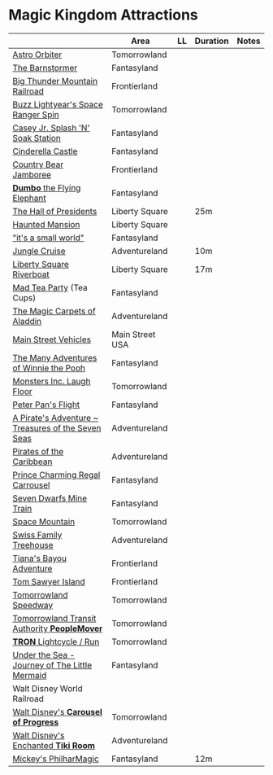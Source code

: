 # Magic Kingdom Attractions


|           | Area | LL | Duration | Notes |
|-----------|------|----|----------|-------|
|[Astro Orbiter](https://disneyworld.disney.go.com/attractions/magic-kingdom/astro-orbiter/)|Tomorrowland| | | |
|[The Barnstormer](https://disneyworld.disney.go.com/attractions/magic-kingdom/barnstormer-starring-great-goofini/)|Fantasyland| | | |
|[Big Thunder Mountain Railroad](https://disneyworld.disney.go.com/attractions/magic-kingdom/big-thunder-mountain-railroad/)|Frontierland| | | |
|[Buzz Lightyear's Space Ranger Spin](https://disneyworld.disney.go.com/attractions/magic-kingdom/buzz-lightyear-space-ranger-spin/)|Tomorrowland| | | |
|[Casey Jr. Splash 'N' Soak Station](https://disneyworld.disney.go.com/attractions/magic-kingdom/casey-jr-splash-n-soak-station/)|Fantasyland| | | |
|[Cinderella Castle](https://disneyworld.disney.go.com/attractions/magic-kingdom/cinderella-castle/)|Fantasyland| | | |
|[Country Bear Jamboree](https://disneyworld.disney.go.com/attractions/magic-kingdom/country-bear-jamboree/)|Frontierland| | | |
|[**Dumbo** the Flying Elephant](https://disneyworld.disney.go.com/attractions/magic-kingdom/dumbo-the-flying-elephant/)|Fantasyland| | | |
|[The Hall of Presidents](https://disneyworld.disney.go.com/attractions/magic-kingdom/hall-of-presidents/)|Liberty Square| |25m| |
|[Haunted Mansion](https://disneyworld.disney.go.com/attractions/magic-kingdom/haunted-mansion/)|Liberty Square| | | |
|["it's a small world"](https://disneyworld.disney.go.com/attractions/magic-kingdom/its-a-small-world/)|Fantasyland| | | |
|[Jungle Cruise](https://disneyworld.disney.go.com/attractions/magic-kingdom/jungle-cruise/)|Adventureland| |10m| |
|[Liberty Square Riverboat](https://disneyworld.disney.go.com/attractions/magic-kingdom/liberty-square-riverboat/)|Liberty Square| |17m| |
|[Mad Tea Party](https://disneyworld.disney.go.com/attractions/magic-kingdom/mad-tea-party/) (Tea Cups)|Fantasyland| | | |
|[The Magic Carpets of Aladdin](https://disneyworld.disney.go.com/attractions/magic-kingdom/magic-carpets-of-aladdin/)|Adventureland| | | |
|[Main Street Vehicles](https://disneyworld.disney.go.com/attractions/magic-kingdom/main-street-vehicles/)|Main Street USA| | | |
|[The Many Adventures of Winnie the Pooh](https://disneyworld.disney.go.com/attractions/magic-kingdom/many-adventures-of-winnie-the-pooh/)|Fantasyland| | | |
|[Monsters Inc. Laugh Floor](https://disneyworld.disney.go.com/attractions/magic-kingdom/monsters-inc-laugh-floor/)|Tomorrowland| | | |
|[Peter Pan's Flight](https://disneyworld.disney.go.com/attractions/magic-kingdom/peter-pan-flight/)|Fantasyland| | | |
|[A Pirate's Adventure ~ Treasures of the Seven Seas](https://disneyworld.disney.go.com/attractions/magic-kingdom/pirates-adventures/)|Adventureland| | | |
|[Pirates of the Caribbean](https://disneyworld.disney.go.com/attractions/magic-kingdom/pirates-of-the-caribbean/)|Adventureland| | | |
|[Prince Charming Regal Carrousel](https://disneyworld.disney.go.com/attractions/magic-kingdom/prince-charming-regal-carrousel/)|Fantasyland| | | |
|[Seven Dwarfs Mine Train](https://disneyworld.disney.go.com/attractions/magic-kingdom/seven-dwarfs-mine-train/)|Fantasyland| | | |
|[Space Mountain](https://disneyworld.disney.go.com/attractions/magic-kingdom/space-mountain/)|Tomorrowland| | | |
|[Swiss Family Treehouse](https://disneyworld.disney.go.com/attractions/magic-kingdom/swiss-family-treehouse/)|Adventureland| | | |
|[Tiana's Bayou Adventure](https://disneyworld.disney.go.com/attractions/magic-kingdom/tianas-bayou-adventure/)|Frontierland| | | |
|[Tom Sawyer Island](https://disneyworld.disney.go.com/attractions/magic-kingdom/tom-sawyer-island/)|Frontierland| | | |
|[Tomorrowland Speedway](https://disneyworld.disney.go.com/attractions/magic-kingdom/tomorrowland-speedway/)|Tomorrowland| | | |
|[Tomorrowland Transit Authority **PeopleMover**](https://disneyworld.disney.go.com/attractions/magic-kingdom/tomorrowland-transit-authority-peoplemover/)|Tomorrowland| | | |
|[**TRON** Lightcycle / Run](https://disneyworld.disney.go.com/attractions/magic-kingdom/tron-lightcycle-run/)|Tomorrowland| | | |
|[Under the Sea - Journey of The Little Mermaid](https://disneyworld.disney.go.com/attractions/magic-kingdom/under-the-sea-journey-of-the-little-mermaid/)|Fantasyland| | | |
|Walt Disney World Railroad|| | | |
|[Walt Disney's **Carousel of Progress**](https://disneyworld.disney.go.com/attractions/magic-kingdom/walt-disney-carousel-of-progress/)|Tomorrowland| | | |
|[Walt Disney's Enchanted **Tiki Room**](https://disneyworld.disney.go.com/attractions/magic-kingdom/enchanted-tiki-room/)|Adventureland| | | |
|[Mickey's PhilharMagic](https://disneyworld.disney.go.com/attractions/magic-kingdom/mickeys-philharmagic/)|Fantasyland| |12m| |

